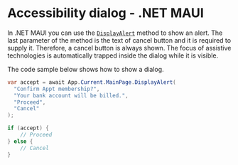 # Accessibility dialog - .NET MAUI

In .NET MAUI you can use the [`DisplayAlert`](https://learn.microsoft.com/en-us/dotnet/api/microsoft.maui.controls.page.displayalert?view=net-maui-8.0) method to show an alert. The last parameter of the method is the text of cancel button and it is required to supply it. Therefore, a cancel button is always shown. The focus of assistive technologies is automatically trapped inside the dialog while it is visible.

The code sample below shows how to show a dialog.

```csharp
var accept = await App.Current.MainPage.DisplayAlert(
  "Confirm Appt membership?", 
  "Your bank account will be billed.",
  "Proceed",
  "Cancel"
);

if (accept) {
    // Proceed
} else {
    // Cancel
}
```
